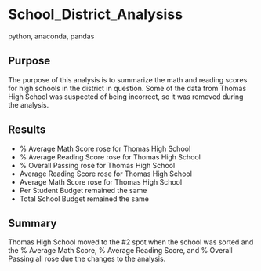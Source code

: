 # School_District_Analysiss
python, anaconda, pandas
## Purpose 
The purpose of this analysis is to summarize the math and reading scores for high schools in the district in question. Some of the data from Thomas High School was suspected of being incorrect, so it was removed during the analysis. 

## Results
- % Average Math Score rose for Thomas High School
- % Average Reading Score rose for Thomas High School
- % Overall Passing rose for Thomas High School
- Average Reading Score rose for Thomas High School
- Average Math Score rose for Thomas High School
- Per Student Budget remained the same
- Total School Budget remained the same
##  Summary 
Thomas High School moved to the #2 spot when the school was sorted and the % Average Math Score, % Average Reading Score, and % Overall Passing all rose due the changes to the analysis. 
